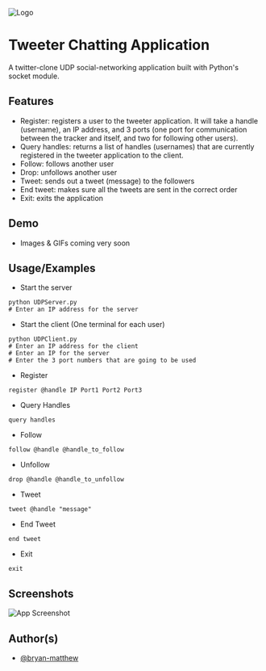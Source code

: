 
![Logo](https://i.ibb.co/4MPGGhX/tweeter-logo.png)


# Tweeter Chatting Application

A twitter-clone UDP social-networking application built with Python's socket module.



## Features
- Register: registers a user to the tweeter application. It will take a handle (username), an IP address, and 3 ports (one port for communication between the tracker and itself, and two for following other users).
- Query handles: returns a list of handles (usernames) that are currently registered in the tweeter application to the client.
- Follow: follows another user
- Drop: unfollows another user
- Tweet: sends out a tweet (message) to the followers
- End tweet: makes sure all the tweets are sent in the correct order
- Exit: exits the application 

## Demo
- Images & GIFs coming very soon


## Usage/Examples
- Start the server
```command
python UDPServer.py
# Enter an IP address for the server
```
- Start the client (One terminal for each user)
```command
python UDPClient.py 
# Enter an IP address for the client
# Enter an IP for the server
# Enter the 3 port numbers that are going to be used
```
- Register
```command
register @handle IP Port1 Port2 Port3
```
- Query Handles
```command
query handles
```
- Follow
```command
follow @handle @handle_to_follow
```
- Unfollow
```command
drop @handle @handle_to_unfollow
```
- Tweet
```command
tweet @handle "message"
```
- End Tweet
```command
end tweet
```
- Exit
```command
exit
```



## Screenshots

![App Screenshot](https://via.placeholder.com/468x300?text=App+Screenshot+Here)


## Author(s)
- [@bryan-matthew](https://www.github.com/bryan-matthew)

